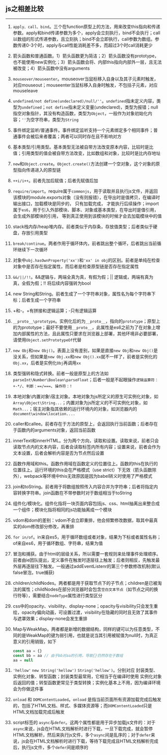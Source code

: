 ## js之相差比较

------

1. `apply、call、bind`。三个在function原型上的方法，用来改变this指向和传递参数。apply和bind传递参数为多个，apply会立刻执行，bind不会执行；call以数组的形式传递参数，且立刻执；bind不会立即执行，call参数为数组。参数传递0-3个时，apply与call性能消耗差不多，而超过3个时call消耗更少

2. 箭头函数和普通函数。1）箭头函数更为简洁；2）箭头函数没有prototype，也不能使用new实例化；3）箭头函数会将、内部this指向内部外一层，且无法被改变；4）箭头函数中没有arguments

3. `mouseover/mouseenter`。mouseover当鼠标移入自身以及其子元素时触发，对应mouseout；mouseenter当鼠标移入自身时触发，不包括子元素，对应mouseleave

4. `undefined/not define(undeclared)/null/''`。`undefined`指未定义内容，类型为`undefined`；`not define`指未定义变量(undeclared)，类型为报错；null指空对象指针，其没有构造函数，类型为`Object`，一般作为对象初始化内容；`''`为空字符串，类型为`String`

5. 事件绑定监听/普通事件。事件绑定监听支持一个元素绑定多个相同事件；普通事件会被后来者覆盖；两者可以同时存在且不影响对方

6. 基本类型/引用类型。基本类型无法被自带方法改变原本内容，比较时是比值；引用类型的值会被自带方法改变，比如数组和对象，比较时是比内存地址

7. `new`和`Object.create`。`Object.create()`方法创建一个空对象，这个对象的原型指向传递进入的原型链

8. `++i/i++`。前者先加后赋值；后者先赋值后加

9. `require/import`。require属于`commonjs`，用于读取并且执行js文件，并返回该模块的module.exports对象（没有则报错），在导出时是值拷贝，在编译时输出接口，加载模块是同步的， 只有加载完成， 才能执行后续操作；import属于`es6`，用于引入外部模块、脚本、对象或基本类型，在导出时是值引用，会生成外部模块的引用， 等到真正使用到该模块的时候才会去加载模块中的值

10. stack栈内存/heap堆内存。前者类似于内存条，存放值类型；后者类似于硬盘，存放引用类型

11. `break/continue`。两者作用于循环体内，前者跳出整个循环，后者跳出当前循环继续下一次循环

12. 对象中`obj.hasOwnProperty('xx')`和`'xx' in obj`的区别。前者是单纯在检查对象中是否存在指定属性，而后者是检查原型链是否存在指定属性

13. `&&/||/!!`。&&逻辑与，两端全真为真，有假为假；|| 逻辑或，两端有真为真，全假为假；!! 将后续内容强转为bool

14. new String和String。前者生成了一个字符串对象，属性名为每个字符串下标；后者生成一个字符串

15. +和-。+有拼接和逻辑运算；-只有逻辑运算

16. `__proto__\prototype`。实例化后的为`__proto__`，指向的`prototype`；原型上的为prototype；最好不要使用`__proto__`，此属性是es6之前为了在对象上增加内部属性的方法，且此属性只要求在浏览器上部署，其他环境非必要部署，请使用`Object.setPrototypeOf`代替

17. `new Obj`和`new Obj()`。表面上没有差别，如果是直接`new Obj`和`new Obj()`是没关系，但如果是`new Obj.xx`和`new Obj().xx`就不一样了，前者是实例化的`Obj.xx`，后者是实例化`Obj`再调用`xx`

18. 类型强转和隐式转换。前者一般是原型上的方法如`parseInt\Number\Boolean\parseFloat`；后者一般是不起眼操作`逻辑运算符：+-*/`、`判断：==/===`、`操作符：!`

19. 本地对象\内置对象\宿主对象。本地对象为js所定义的原生可实例化对象，如`Array\Object\String...`；内置对象为js所定义的不可实例化对象，如`Math...`；宿主对象指其依赖的运行环境内的对象，如浏览器内的`document\window\location....`

20. caller和callee。前者存在于方法的原型上，会返回执行当前函数；后者存在于函数内的arguments对象，返回当前函数

21. innerText和innerHTML。分为两个方向，读取和设置。读取来说，前者只会读取节点内的文本内容，后者会读取标签内所有内容；设置来说，前者会作为文本设置，后者会解析内容是否为节点然后设置

22. 函数作用域和this。函数作用域在函数定义的位置往上。函数的this在执行的位置往上。运行环境的this会在严格模式（use strict）下无效（箭头函数除外），webpack等环境中this无效原因是因为babel转义时使用了严格模式

23. join和toString。前者用于将数组按照传入内容合并为字符串；后者将指定内容转换字符串。join函数在不带参数时对于数组相当于toString

24. 组件化/模块化。组件化指将一块页面内容包括js、css、html抽离出来整合成一个组件；模块化指将相同的js功能抽离成一个模块

25. vdom和dom的差别：vdom不会立即重排，他会频繁修改数据，取其中最真实的dom修改部分修改，再重排

26. `for in/of`。in来自es5，用于循环数组或者对象，结果为下标或者属性名称；of来自es6，用于循环数组、字符串，结果为值

27. 冒泡和捕获。由于html的层级关系，所以需要一套规则来处理事件处理顺序。前者由ie团队提出，定义事件在触发时逐层往上触发；后者则相反，先触发最外层再逐层往下触发。一般通过addEventListenr的第三个参数修改机制(默认false冒泡，true捕获)

28. children/childNodes。两者都是用于获取节点下的子节点；children是已被淘汰的属性；childNodes在部分浏览器时会包含`空白文本节点`（如节点之间的换行符等），需要结合`nodeType`属性进行类型区分

29. css中的opacity、visibility、display-none；opacity与visibility只会发生重绘，opacity偏向动画，可设置过渡，visibility在隐藏的同时且无效了其事件与遮罩效果；display-none会发生重排

30. Map与WeakMap。两者都是新增的数据结构，同样的键可以为任意类型，不同的是WeakMap的键为弱引用，也就是说当其引用被赋值为null时，为真正意义的引用销毁，如下

    ```javascript
    const aa = {}
    const bb = aa // 由于bb对aa的引用，导致{}仍然存在于数组
    aa = null
    ```

31. `'hellow'` `new String('hellow')` `String('hellow')`。分别对应 封装类型、实例化对象、转型函数；封装类型最常用，它相当于在编译时使用 实例化对象 后返回的值；转型函数更常见于类型转换；实例化基本上不用，因为编译环境会为你做这件事

32. `onload` 和 `DOMContentLoaded`。`onload` 是指当前页面所有资源加载完成后触发的，包括了HTML文档、样式、多媒体资源等；而`DOMContentLoaded`只是HTML文档加载完成后触发

33. script标签的 `async`与`defer`。这两个属性都是用于异步加载js文件的：对于`async`来说，js会在HTML文档解析时进行下载，一旦下载完成，就会暂停HTML文档解析，然后来执行js文件，多个`async`间是乱序的；对于`defer`来说，js会在HTML文档解析时进行下载，等待下载完成且HTML文档解析完成后，执行js文件，多个`defer`间是顺序的
